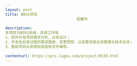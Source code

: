 ```yaml
---                
layout: post       
title: BOSS项目
                                招募中
           
description: 
本项目为BOSS系统，具体工作有
1、软件开发项目需求分析、业务设计；
2、开发及后续过程的需求跟进、变更把控，以及需求相关的管理与技术支持；
3、售前项目业务规划及投标文件编写。
     
contenturl: https://pro.lagou.com/project/6539.html      
---                 
```

